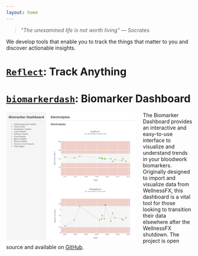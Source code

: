 ```yaml
---
layout: home
---
```


> *"The unexamined life is not worth living"*
> — Socrates

We develop tools that enable you to track the things that matter to you and discover actionable insights.


# [`Reflect`](2023/09/28/track-anything.html): Track Anything

# [`biomarkerdash`](https://github.com/NoTranslationLayer/biomarkerdash): Biomarker Dashboard

<img src="/assets/biomarkerdash.png" alt="Example Biomarker Dashboard page" style="width: 350px; float: left; margin-right: 20px">


The Biomarker Dashboard provides an interactive and easy-to-use interface to visualize and understand trends in your bloodwork biomarkers. Originally designed to import and visualize data from WellnessFX, this dashboard is a vital tool for those looking to transition their data elsewhere after the WellnessFX shutdown. The project is open source and available on [GitHub](https://github.com/NoTranslationLayer/biomarkerdash).
